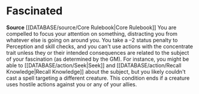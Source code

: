 ﻿# Fascinated

**Source** [[DATABASE/source/Core Rulebook|Core Rulebook]] 
You are compelled to focus your attention on something, distracting you from whatever else is going on around you. You take a –2 status penalty to Perception and skill checks, and you can't use actions with the concentrate trait unless they or their intended consequences are related to the subject of your fascination (as determined by the GM). For instance, you might be able to [[DATABASE/action/Seek|Seek]] and [[DATABASE/action/Recall Knowledge|Recall Knowledge]] about the subject, but you likely couldn't cast a spell targeting a different creature. This condition ends if a creature uses hostile actions against you or any of your allies.